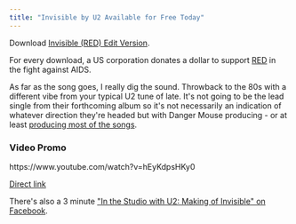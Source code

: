 ```yaml
---
title: "Invisible by U2 Available for Free Today"
---
```

<p>Download <a href="https://itunes.apple.com/ca/album/invisible-red-edit-version/id808571195?uo=4&at=10l4Ki" target="itunes_store">Invisible (RED) Edit Version</a>.</p>
<p>For every download, a US corporation donates a dollar to support <a href="https://www.red.org">RED</a> in the fight against AIDS.</p>
<p>As far as the song goes, I really dig the sound. Throwback to the 80s with a different vibe from your typical U2 tune of late. It's not going to be the lead single from their forthcoming album so it's not necessarily an indication of whatever direction they're headed but with Danger Mouse producing - or at least <a href="https://www.usatoday.com/story/life/music/2014/01/31/a-conversation-with-bono/5036165/">producing most of the songs</a>.</p>
<h3>Video Promo</h3>
<p>https://www.youtube.com/watch?v=hEyKdpsHKy0</p>
<p><a href="https://www.youtube.com/watch?v=hEyKdpsHKy0">Direct link</a></p>
<p>There's also a 3 minute <a href="https://www.facebook.com/photo.php?v=10152956815051686">"In the Studio with U2: Making of Invisible" on Facebook</a>.</p>
